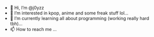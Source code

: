 - 👋 Hi, I’m @j0yzz
- 👀 I’m interested in kpop, anime and some freak stuff lol...
- 🌱 I’m currently learning all about programming (working really hard tbh)...
- 📫 How to reach me ...

<!---
j0yzz/j0yzz is a ✨ special ✨ repository because its `README.md` (this file) appears on your GitHub profile.
You can click the Preview link to take a look at your changes.
--->
